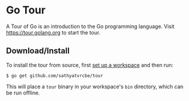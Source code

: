 # Go Tour

A Tour of Go is an introduction to the Go programming language. Visit
https://tour.golang.org to start the tour.

## Download/Install

To install the tour from source, first
[set up a workspace](https://golang.org/doc/code.html) and then run:

	$ go get github.com/sathyatvrcbe/tour

This will place a `tour` binary in your workspace's `bin` directory, which
can be run offline.
